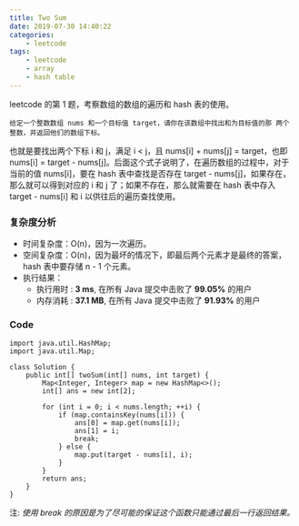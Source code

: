 ```yaml
---
title: Two Sum
date: 2019-07-30 14:40:22
categories:
    - leetcode
tags: 
    - leetcode
    - array
    - hash table
---
```


leetcode 的第 1 题，考察数组的数组的遍历和 hash 表的使用。

    给定一个整数数组 nums 和一个目标值 target，请你在该数组中找出和为目标值的那 两个 整数，并返回他们的数组下标。

也就是要找出两个下标 i 和 j，满足 i < j，且 nums[i] + nums[j] = target，也即 nums[i] = target - nums[j]。后面这个式子说明了，在遍历数组的过程中，对于当前的值 nums[i]，要在 hash 表中查找是否存在 target - nums[j]，如果存在，那么就可以得到对应的 i 和 j 了；如果不存在，那么就需要在 hash 表中存入 target - nums[i] 和 i 以供往后的遍历查找使用。

### 复杂度分析

- 时间复杂度：O(n)，因为一次遍历。
- 空间复杂度：O(n)，因为最坏的情况下，即最后两个元素才是最终的答案， hash 表中要存储 n - 1 个元素。
- 执行结果：
    - 执行用时 : **3 ms**, 在所有 Java 提交中击败了 **99.05%** 的用户
    - 内存消耗 : **37.1 MB**, 在所有 Java 提交中击败了 **91.93%** 的用户

### Code 

```
import java.util.HashMap;
import java.util.Map;

class Solution {
    public int[] twoSum(int[] nums, int target) {
        Map<Integer, Integer> map = new HashMap<>();
        int[] ans = new int[2];

        for (int i = 0; i < nums.length; ++i) {
            if (map.containsKey(nums[i])) {
                ans[0] = map.get(nums[i]);
                ans[1] = i;
                break;
            } else {
                map.put(target - nums[i], i);
            }
        }
        return ans;
    }
}
```

注: *使用 break 的原因是为了尽可能的保证这个函数只能通过最后一行返回结果。*